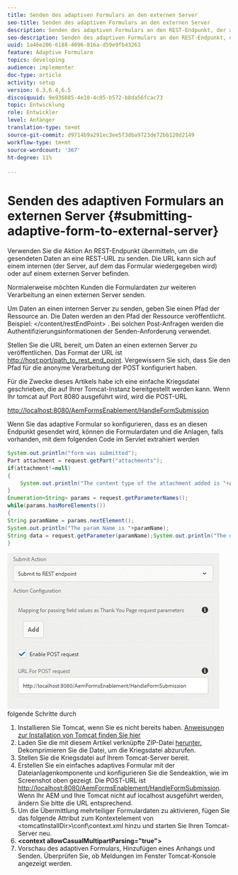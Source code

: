 ```yaml
---
title: Senden des adaptiven Formulars an den externen Server
seo-title: Senden des adaptiven Formulars an den externen Server
description: Senden des adaptiven Formulars an den REST-Endpunkt, der auf einem externen Server ausgeführt wird
seo-description: Senden des adaptiven Formulars an den REST-Endpunkt, der auf einem externen Server ausgeführt wird
uuid: 1a46e206-6188-4096-816a-d59e9fb43263
feature: Adaptive Formulare
topics: developing
audience: implementer
doc-type: article
activity: setup
version: 6.3,6.4,6.5
discoiquuid: 9e936885-4e10-4c05-b572-b8da56fcac73
topic: Entwicklung
role: Entwickler
level: Anfänger
translation-type: tm+mt
source-git-commit: d9714b9a291ec3ee5f3dba9723de72bb120d2149
workflow-type: tm+mt
source-wordcount: '367'
ht-degree: 11%

---
```



# Senden des adaptiven Formulars an externen Server {#submitting-adaptive-form-to-external-server}

Verwenden Sie die Aktion An REST-Endpunkt übermitteln, um die gesendeten Daten an eine REST-URL zu senden. Die URL kann sich auf einem internen (der Server, auf dem das Formular wiedergegeben wird) oder auf einem externen Server befinden.

Normalerweise möchten Kunden die Formulardaten zur weiteren Verarbeitung an einen externen Server senden.

Um Daten an einen internen Server zu senden, geben Sie einen Pfad der Ressource an. Die Daten werden an den Pfad der Ressource veröffentlicht. Beispiel: &lt;/content/restEndPoint> . Bei solchen Post-Anfragen werden die Authentifizierungsinformationen der Senden-Anforderung verwendet.

Stellen Sie die URL bereit, um Daten an einen externen Server zu veröffentlichen. Das Format der URL ist <http://host:port/path_to_rest_end_point>. Vergewissern Sie sich, dass Sie den Pfad für die anonyme Verarbeitung der POST konfiguriert haben.

Für die Zwecke dieses Artikels habe ich eine einfache Kriegsdatei geschrieben, die auf Ihrer Tomcat-Instanz bereitgestellt werden kann. Wenn Ihr tomcat auf Port 8080 ausgeführt wird, wird die POST-URL

<http://localhost:8080/AemFormsEnablement/HandleFormSubmission>

Wenn Sie das adaptive Formular so konfigurieren, dass es an diesen Endpunkt gesendet wird, können die Formulardaten und die Anlagen, falls vorhanden, mit dem folgenden Code im Servlet extrahiert werden

```java
System.out.println("form was submitted");
Part attachment = request.getPart("attachments");
if(attachment!=null)
{
    System.out.println("The content type of the attachment added is "+attachment.getContentType());
}
Enumeration<String> params = request.getParameterNames();
while(params.hasMoreElements())
{
String paramName = params.nextElement();
System.out.println("The param Name is "+paramName);
String data = request.getParameter(paramName);System.out.println("The data  is "+data);
}
```

![FormularübermittlungUm dies auf Ihrem Server zu testen, führen Sie ](assets/formsubmission.gif)
folgende Schritte durch

1. Installieren Sie Tomcat, wenn Sie es nicht bereits haben. [Anweisungen zur Installation von Tomcat finden Sie hier](https://helpx.adobe.com/experience-manager/kt/forms/using/preparing-datasource-for-form-data-model-tutorial-use.html)
1. Laden Sie die mit diesem Artikel verknüpfte ZIP-Datei [herunter. ](assets/aemformsenablement.zip) Dekomprimieren Sie die Datei, um die Kriegsdatei abzurufen.
1. Stellen Sie die Kriegsdatei auf Ihrem Tomcat-Server bereit.
1. Erstellen Sie ein einfaches adaptives Formular mit der Dateianlagenkomponente und konfigurieren Sie die Sendeaktion, wie im Screenshot oben gezeigt. Die POST-URL ist <http://localhost:8080/AemFormsEnablement/HandleFormSubmission>. Wenn Ihr AEM und Ihre Tomcat nicht auf localhost ausgeführt werden, ändern Sie bitte die URL entsprechend.
1. Um die Übermittlung mehrteiliger Formulardaten zu aktivieren, fügen Sie das folgende Attribut zum Kontextelement von &lt;tomcatInstallDir>\conf\context.xml hinzu und starten Sie Ihren Tomcat-Server neu.
1. **&lt;context allowCasualMultipartParsing=&quot;true&quot;>**
1. Vorschau des adaptiven Formulars, Hinzufügen eines Anhangs und Senden. Überprüfen Sie, ob Meldungen im Fenster Tomcat-Konsole angezeigt werden.

